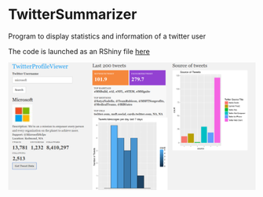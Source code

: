 # TwitterSummarizer

Program to display statistics and information of a twitter user

The code is launched as an RShiny file [here](https://twitterfinder.shinyapps.io/TwitterSummarizer/)

![alt text](https://github.com/rzlim08/TwitterSummarizer/blob/master/Screenshot.png "Image")
